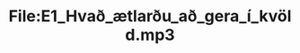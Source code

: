 ---
title: File:E1_Hvað_ætlarðu_að_gera_í_kvöld.mp3
recording of: Hvað ætlarðu að gera í kvöld?
reading speed: slow
speaker: E
license: CC0
---
